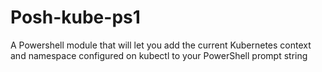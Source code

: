 # Posh-kube-ps1
A Powershell module that will let you add the current Kubernetes context and namespace configured on kubectl to your PowerShell prompt string 

